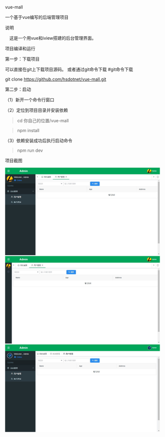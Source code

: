 vue-mall

一个基于vue编写的后端管理项目

说明

　这是一个用vue和iview搭建的后台管理界面。

项目编译和运行

第一步：下载项目

可以直接在git上下载项目源码。
或者通过git命令下载
#git命令下载

git clone https://github.com/hsdotnet/vue-mall.git

第二步：启动

（1）新开一个命令行窗口

（2）定位到项目目录并安装依赖
  > cd 你自己的位置/vue-mall
  
  > npm install
  
（3）依赖安装成功后执行启动命令

  > npm run dev

项目截图

  <img src="https://github.com/hsdotnet/vue-mall/blob/master/src/assets/images/2.png"/>
  
  <img src="https://github.com/hsdotnet/vue-mall/blob/master/src/assets/images/1.png"/>
  
  <img src="https://github.com/hsdotnet/vue-mall/blob/master/src/assets/images/3.png"/>
